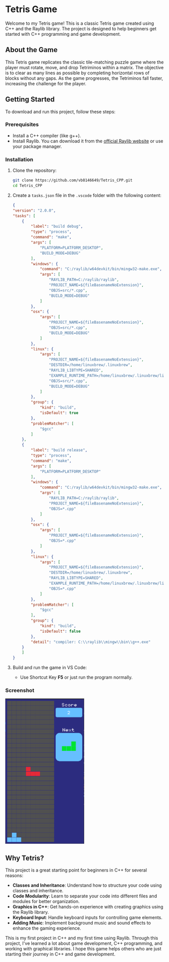 # Tetris Game

Welcome to my Tetris game! This is a classic Tetris game created using C++ and the Raylib library. The project is designed to help beginners get started with C++ programming and game development.

## About the Game

This Tetris game replicates the classic tile-matching puzzle game where the player must rotate, move, and drop Tetriminos within a matrix. The objective is to clear as many lines as possible by completing horizontal rows of blocks without any gaps. As the game progresses, the Tetriminos fall faster, increasing the challenge for the player.

## Getting Started

To download and run this project, follow these steps:

### Prerequisites

- Install a C++ compiler (like g++).
- Install Raylib. You can download it from the [official Raylib website](https://www.raylib.com/) or use your package manager.

### Installation

1. Clone the repository:
    ```sh
    git clone https://github.com/vb8146649/Tetris_CPP.git
    cd Tetris_CPP
    ```

2. Create a `tasks.json` file in the `.vscode` folder with the following content:

    ```json
    {
    "version": "2.0.0",
    "tasks": [
        {
            "label": "build debug",
            "type": "process",
            "command": "make",
            "args": [
                "PLATFORM=PLATFORM_DESKTOP",
                "BUILD_MODE=DEBUG"
            ],
            "windows": {
                "command": "C:/raylib/w64devkit/bin/mingw32-make.exe",
                "args": [
                    "RAYLIB_PATH=C:/raylib/raylib",
                    "PROJECT_NAME=${fileBasenameNoExtension}",
                    "OBJS=src/*.cpp",
                    "BUILD_MODE=DEBUG"
                ]
            },
            "osx": {
                "args": [
                    "PROJECT_NAME=${fileBasenameNoExtension}",
                    "OBJS=src/*.cpp",
                    "BUILD_MODE=DEBUG"
                ]
            },
            "linux": {
                "args": [
                    "PROJECT_NAME=${fileBasenameNoExtension}",
                    "DESTDIR=/home/linuxbrew/.linuxbrew",
                    "RAYLIB_LIBTYPE=SHARED",
                    "EXAMPLE_RUNTIME_PATH=/home/linuxbrew/.linuxbrew/lib",
                    "OBJS=src/*.cpp",
                    "BUILD_MODE=DEBUG"
                ]
            },
            "group": {
                "kind": "build",
                "isDefault": true
            },
            "problemMatcher": [
                "$gcc"
            ]
        },
        {
            "label": "build release",
            "type": "process",
            "command": "make",
            "args": [
                "PLATFORM=PLATFORM_DESKTOP"
            ],
            "windows": {
                "command": "C:/raylib/w64devkit/bin/mingw32-make.exe",
                "args": [
                    "RAYLIB_PATH=C:/raylib/raylib",
                    "PROJECT_NAME=${fileBasenameNoExtension}",
                    "OBJS=*.cpp"
                ]
            },
            "osx": {
                "args": [
                    "PROJECT_NAME=${fileBasenameNoExtension}",
                    "OBJS=*.cpp"
                ]
            },
            "linux": {
                "args": [
                    "PROJECT_NAME=${fileBasenameNoExtension}",
                    "DESTDIR=/home/linuxbrew/.linuxbrew",
                    "RAYLIB_LIBTYPE=SHARED",
                    "EXAMPLE_RUNTIME_PATH=/home/linuxbrew/.linuxbrew/lib",
                    "OBJS=*.cpp"
                ]
            },
            "problemMatcher": [
                "$gcc"
            ],
            "group": {
                "kind": "build",
                "isDefault": false
            },
            "detail": "compiler: C:\\raylib\\mingw\\bin\\g++.exe"
        }
        ]
    }
    ```

3. Build and run the game in VS Code:
    - Use Shortcut Key **F5** or just run the program normally.


### Screenshot

<img src="https://github.com/vb8146649/Tetris_CPP/blob/main/game_preview.png" alt="Tetris_Preview" width="250" height="460">

## Why Tetris?

This project is a great starting point for beginners in C++ for several reasons:
- **Classes and Inheritance**: Understand how to structure your code using classes and inheritance.
- **Code Modularity**: Learn to separate your code into different files and modules for better organization.
- **Graphics in C++**: Get hands-on experience with creating graphics using the Raylib library.
- **Keyboard Input**: Handle keyboard inputs for controlling game elements.
- **Adding Music**: Implement background music and sound effects to enhance the gaming experience.

This is my first project in C++ and my first time using Raylib. Through this project, I've learned a lot about game development, C++ programming, and working with graphical libraries. I hope this game helps others who are just starting their journey in C++ and game development.
